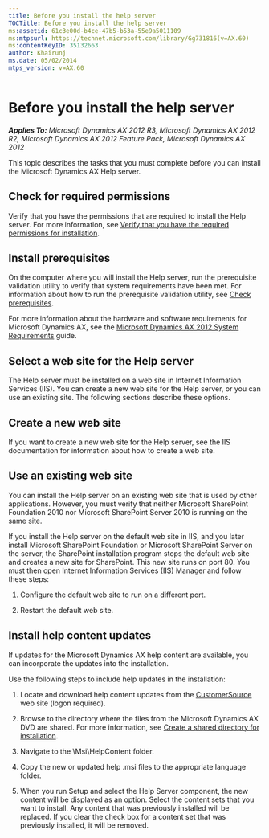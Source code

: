 ```yaml
---
title: Before you install the help server
TOCTitle: Before you install the help server
ms:assetid: 61c3e00d-b4ce-47b5-b53a-55e9a5011109
ms:mtpsurl: https://technet.microsoft.com/library/Gg731816(v=AX.60)
ms:contentKeyID: 35132663
author: Khairunj
ms.date: 05/02/2014
mtps_version: v=AX.60
---
```


# Before you install the help server 


_**Applies To:** Microsoft Dynamics AX 2012 R3, Microsoft Dynamics AX 2012 R2, Microsoft Dynamics AX 2012 Feature Pack, Microsoft Dynamics AX 2012_

This topic describes the tasks that you must complete before you can install the Microsoft Dynamics AX Help server.

## Check for required permissions

Verify that you have the permissions that are required to install the Help server. For more information, see [Verify that you have the required permissions for installation](verify-that-you-have-the-required-permissions-for-installation.md).

## Install prerequisites

On the computer where you will install the Help server, run the prerequisite validation utility to verify that system requirements have been met. For information about how to run the prerequisite validation utility, see [Check prerequisites](check-prerequisites.md).

For more information about the hardware and software requirements for Microsoft Dynamics AX, see the [Microsoft Dynamics AX 2012 System Requirements](https://go.microsoft.com/fwlink/?linkid=165377) guide.

## Select a web site for the Help server

The Help server must be installed on a web site in Internet Information Services (IIS). You can create a new web site for the Help server, or you can use an existing site. The following sections describe these options.

## Create a new web site

If you want to create a new web site for the Help server, see the IIS documentation for information about how to create a web site.

## Use an existing web site

You can install the Help server on an existing web site that is used by other applications. However, you must verify that neither Microsoft SharePoint Foundation 2010 nor Microsoft SharePoint Server 2010 is running on the same site.

If you install the Help server on the default web site in IIS, and you later install Microsoft SharePoint Foundation or Microsoft SharePoint Server on the server, the SharePoint installation program stops the default web site and creates a new site for SharePoint. This new site runs on port 80. You must then open Internet Information Services (IIS) Manager and follow these steps:

1.  Configure the default web site to run on a different port.

2.  Restart the default web site.

## Install help content updates

If updates for the Microsoft Dynamics AX help content are available, you can incorporate the updates into the installation.

Use the following steps to include help updates in the installation:

1.  Locate and download help content updates from the [CustomerSource](https://go.microsoft.com/fwlink/?linkid=210925) web site (logon required).

2.  Browse to the directory where the files from the Microsoft Dynamics AX DVD are shared. For more information, see [Create a shared directory for installation](create-a-shared-directory-for-installation.md).

3.  Navigate to the \\Msi\\HelpContent folder.

4.  Copy the new or updated help .msi files to the appropriate language folder.

5.  When you run Setup and select the Help Server component, the new content will be displayed as an option. Select the content sets that you want to install. Any content that was previously installed will be replaced. If you clear the check box for a content set that was previously installed, it will be removed.

  


